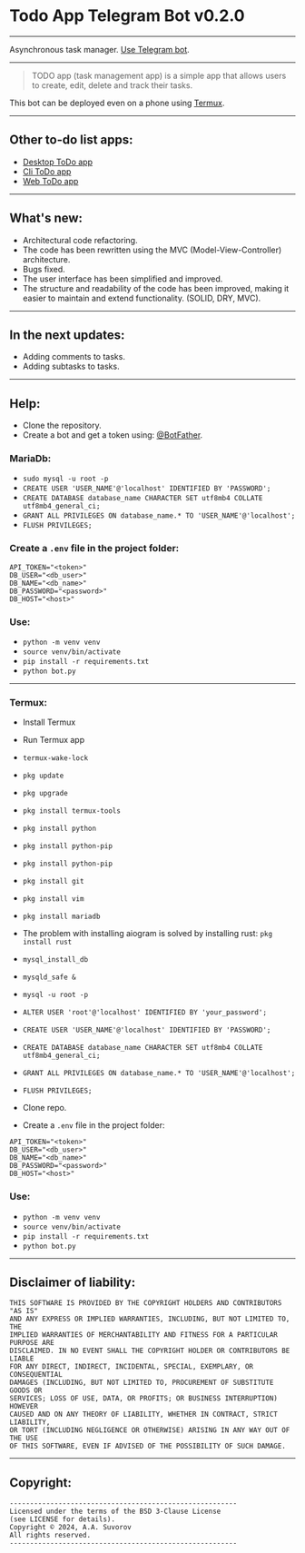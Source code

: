 # Todo App Telegram Bot v0.2.0

---

Asynchronous task manager. [Use Telegram bot](https://t.me/smarttodoappbot). 

---

> TODO app (task management app) is a simple app that allows users to create, edit, delete and track their tasks.

This bot can be deployed even on a phone using [Termux](https://github.com/termux).

---

## Other to-do list apps:

- [Desktop ToDo app](https://github.com/smartlegionlab/todo_app_desktop)
- [Cli ToDo app](https://github.com/smartlegionlab/todo_app_cli)
- [Web ToDo app](https://github.com/smartlegionlab/todo_app_web_django)

---

## What's new:

- Architectural code refactoring.
- The code has been rewritten using the MVC (Model-View-Controller) architecture.
- Bugs fixed.
- The user interface has been simplified and improved.
- The structure and readability of the code has been improved, making it easier to maintain and extend functionality. (SOLID, DRY, MVC).

---

## In the next updates:

- Adding comments to tasks.
- Adding subtasks to tasks.


---

## Help:

- Clone the repository.
- Create a bot and get a token using: [@BotFather](https://t.me/BotFather).

### MariaDb:

- `sudo mysql -u root -p`
- `CREATE USER 'USER_NAME'@'localhost' IDENTIFIED BY 'PASSWORD';`
- `CREATE DATABASE database_name CHARACTER SET utf8mb4 COLLATE utf8mb4_general_ci;`
- `GRANT ALL PRIVILEGES ON database_name.* TO 'USER_NAME'@'localhost';`
- `FLUSH PRIVILEGES;`


### Create a `.env` file in the project folder:

```.env
API_TOKEN="<token>"
DB_USER="<db_user>"
DB_NAME="<db_name>"
DB_PASSWORD="<password>"
DB_HOST="<host>"
```

### Use:

- `python -m venv venv`
- `source venv/bin/activate`
- `pip install -r requirements.txt`
- `python bot.py`

---

### Termux:

- Install Termux
- Run Termux app
- `termux-wake-lock`
- `pkg update`
- `pkg upgrade`
- `pkg install termux-tools`
- `pkg install python`
- `pkg install python-pip`
- `pkg install python-pip`
- `pkg install git`
- `pkg install vim`
- `pkg install mariadb`


- The problem with installing aiogram is solved by installing rust: `pkg install rust`


- `mysql_install_db`
- `mysqld_safe &`
- `mysql -u root -p`
- `ALTER USER 'root'@'localhost' IDENTIFIED BY 'your_password';`
- `CREATE USER 'USER_NAME'@'localhost' IDENTIFIED BY 'PASSWORD';`
- `CREATE DATABASE database_name CHARACTER SET utf8mb4 COLLATE utf8mb4_general_ci;`
- `GRANT ALL PRIVILEGES ON database_name.* TO 'USER_NAME'@'localhost';`
- `FLUSH PRIVILEGES;`
- Clone repo.
- Create a `.env` file in the project folder:


```.env
API_TOKEN="<token>"
DB_USER="<db_user>"
DB_NAME="<db_name>"
DB_PASSWORD="<password>"
DB_HOST="<host>"
```

### Use:

- `python -m venv venv`
- `source venv/bin/activate`
- `pip install -r requirements.txt`
- `python bot.py`

---

## Disclaimer of liability:

    THIS SOFTWARE IS PROVIDED BY THE COPYRIGHT HOLDERS AND CONTRIBUTORS "AS IS"
    AND ANY EXPRESS OR IMPLIED WARRANTIES, INCLUDING, BUT NOT LIMITED TO, THE
    IMPLIED WARRANTIES OF MERCHANTABILITY AND FITNESS FOR A PARTICULAR PURPOSE ARE
    DISCLAIMED. IN NO EVENT SHALL THE COPYRIGHT HOLDER OR CONTRIBUTORS BE LIABLE
    FOR ANY DIRECT, INDIRECT, INCIDENTAL, SPECIAL, EXEMPLARY, OR CONSEQUENTIAL
    DAMAGES (INCLUDING, BUT NOT LIMITED TO, PROCUREMENT OF SUBSTITUTE GOODS OR
    SERVICES; LOSS OF USE, DATA, OR PROFITS; OR BUSINESS INTERRUPTION) HOWEVER
    CAUSED AND ON ANY THEORY OF LIABILITY, WHETHER IN CONTRACT, STRICT LIABILITY,
    OR TORT (INCLUDING NEGLIGENCE OR OTHERWISE) ARISING IN ANY WAY OUT OF THE USE
    OF THIS SOFTWARE, EVEN IF ADVISED OF THE POSSIBILITY OF SUCH DAMAGE.

***

## Copyright:
    --------------------------------------------------------
    Licensed under the terms of the BSD 3-Clause License
    (see LICENSE for details).
    Copyright © 2024, A.A. Suvorov
    All rights reserved.
    --------------------------------------------------------
